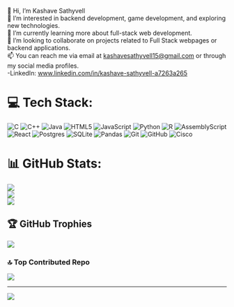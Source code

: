 👋 Hi, I’m Kashave Sathyvell <br/>
👀 I’m interested in backend development, game development, and exploring new technologies.<br/>
🌱 I’m currently learning more about full-stack web development.<br/>
🤝 I’m looking to collaborate on projects related to Full Stack webpages or backend applications.<br/>
📫 You can reach me via email at kashavesathyvell15@gmail.com or through my social media profiles.<br/>
-LinkedIn: www.linkedin.com/in/kashave-sathyvell-a7263a265<br/>



# 💻 Tech Stack:
![C](https://img.shields.io/badge/c-%2300599C.svg?style=plastic&logo=c&logoColor=white) ![C++](https://img.shields.io/badge/c++-%2300599C.svg?style=plastic&logo=c%2B%2B&logoColor=white) ![Java](https://img.shields.io/badge/java-%23ED8B00.svg?style=plastic&logo=openjdk&logoColor=white) ![HTML5](https://img.shields.io/badge/html5-%23E34F26.svg?style=plastic&logo=html5&logoColor=white) ![JavaScript](https://img.shields.io/badge/javascript-%23323330.svg?style=plastic&logo=javascript&logoColor=%23F7DF1E) ![Python](https://img.shields.io/badge/python-3670A0?style=plastic&logo=python&logoColor=ffdd54) ![R](https://img.shields.io/badge/r-%23276DC3.svg?style=plastic&logo=r&logoColor=white) ![AssemblyScript](https://img.shields.io/badge/assembly%20script-%23000000.svg?style=plastic&logo=assemblyscript&logoColor=white) ![React](https://img.shields.io/badge/react-%2320232a.svg?style=plastic&logo=react&logoColor=%2361DAFB) ![Postgres](https://img.shields.io/badge/postgres-%23316192.svg?style=plastic&logo=postgresql&logoColor=white) ![SQLite](https://img.shields.io/badge/sqlite-%2307405e.svg?style=plastic&logo=sqlite&logoColor=white) ![Pandas](https://img.shields.io/badge/pandas-%23150458.svg?style=plastic&logo=pandas&logoColor=white) ![Git](https://img.shields.io/badge/git-%23F05033.svg?style=plastic&logo=git&logoColor=white) ![GitHub](https://img.shields.io/badge/github-%23121011.svg?style=plastic&logo=github&logoColor=white) ![Cisco](https://img.shields.io/badge/cisco-%23049fd9.svg?style=plastic&logo=cisco&logoColor=black)
# 📊 GitHub Stats:
![](https://github-readme-stats.vercel.app/api?username=KashaveSathyvell&theme=tokyonight&hide_border=false&include_all_commits=false&count_private=false)<br/>
![](https://nirzak-streak-stats.vercel.app/?user=KashaveSathyvell&theme=tokyonight&hide_border=false)<br/>
![](https://github-readme-stats.vercel.app/api/top-langs/?username=KashaveSathyvell&theme=tokyonight&hide_border=false&include_all_commits=false&count_private=false&layout=compact)

## 🏆 GitHub Trophies
![](https://github-profile-trophy.vercel.app/?username=KashaveSathyvell&theme=radical&no-frame=true&no-bg=false&margin-w=4)

### 🔝 Top Contributed Repo
![](https://github-contributor-stats.vercel.app/api?username=KashaveSathyvell&limit=5&theme=dark&combine_all_yearly_contributions=true)

---
[![](https://visitcount.itsvg.in/api?id=KashaveSathyvell&icon=0&color=0)](https://visitcount.itsvg.in)

<!-- Proudly created with GPRM ( https://gprm.itsvg.in ) -->
